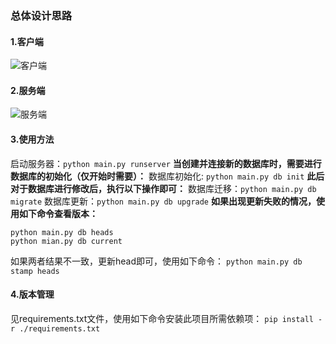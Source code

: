 ### 总体设计思路
#### 1.客户端
![客户端](https://img-blog.csdnimg.cn/20210621150115231.png?x-oss-process=image/watermark,type_ZmFuZ3poZW5naGVpdGk,shadow_10,text_aHR0cHM6Ly9ibG9nLmNzZG4ubmV0L3FxXzUzNTgxMTg4,size_16,color_FFFFFF,t_70)
#### 2.服务端
![服务端](https://img-blog.csdnimg.cn/20210621150127550.png?x-oss-process=image/watermark,type_ZmFuZ3poZW5naGVpdGk,shadow_10,text_aHR0cHM6Ly9ibG9nLmNzZG4ubmV0L3FxXzUzNTgxMTg4,size_16,color_FFFFFF,t_70)
#### 3.使用方法  
启动服务器：`python main.py runserver`
**当创建并连接新的数据库时，需要进行数据库的初始化（仅开始时需要）：**
数据库初始化: `python main.py db init`
**此后对于数据库进行修改后，执行以下操作即可：**
数据库迁移：`python main.py db migrate`
数据库更新：`python main.py db upgrade`
**如果出现更新失败的情况，使用如下命令查看版本：**
```
python main.py db heads
python mian.py db current
```
如果两者结果不一致，更新head即可，使用如下命令：
`python main.py db stamp heads`
#### 4.版本管理
见requirements.txt文件，使用如下命令安装此项目所需依赖项：
`pip install -r ./requirements.txt`
